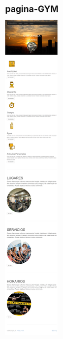 # pagina-GYM
![imagen](https://github.com/Ismaeluna/pagina-GYM/blob/52f8f1e8f8a83c1d4dbf124e15b2700bbc566054/_E__Pagina5TaUndiad_index.html.png)
